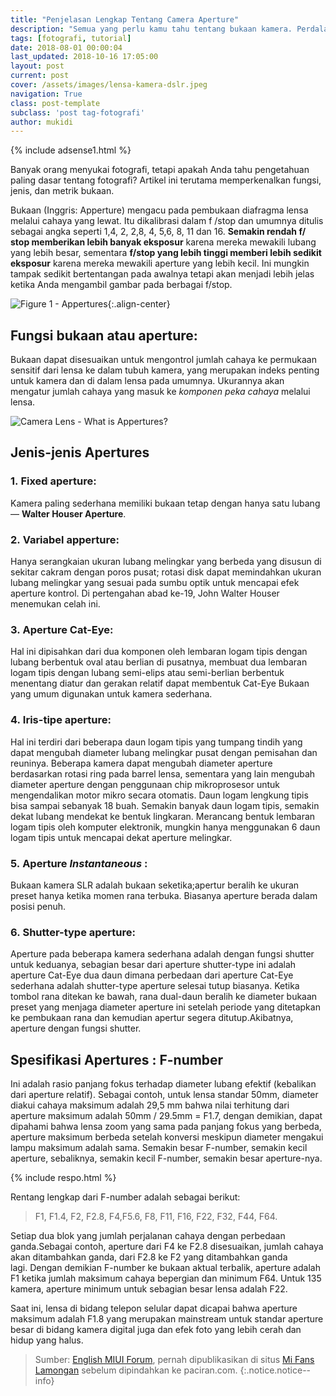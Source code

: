```yaml
---
title: "Penjelasan Lengkap Tentang Camera Aperture"
description: "Semua yang perlu kamu tahu tentang bukaan kamera. Perdalam pengetahuan fotografi kamu di sini"
tags: [fotografi, tutorial]
date: 2018-08-01 00:00:04
last_updated: 2018-10-16 17:05:00
layout: post
current: post
cover: /assets/images/lensa-kamera-dslr.jpeg
navigation: True
class: post-template
subclass: 'post tag-fotografi'
author: mukidi
---
```


{% include adsense1.html %}

Banyak orang menyukai fotografi, tetapi apakah Anda tahu pengetahuan paling dasar tentang fotografi? Artikel ini terutama memperkenalkan fungsi, jenis, dan metrik bukaan.

Bukaan (Inggris: Apperture) mengacu pada pembukaan diafragma lensa melalui cahaya yang lewat. Itu dikalibrasi dalam f /stop dan umumnya ditulis sebagai angka seperti 1,4, 2, 2,8, 4, 5,6, 8, 11 dan 16. **Semakin rendah f/ stop memberikan lebih banyak eksposur** karena mereka mewakili lubang yang lebih besar, sementara **f/stop yang lebih tinggi memberi lebih sedikit eksposur** karena mereka mewakili aperture yang lebih kecil. Ini mungkin tampak sedikit bertentangan pada awalnya tetapi akan menjadi lebih jelas ketika Anda mengambil gambar pada berbagai f/stop.

![Figure 1 - Appertures](https://i0.wp.com/attach.en.miui.com/image/004/72/52/66_2000_550.jpg){:.align-center}

## Fungsi bukaan atau aperture:

Bukaan dapat disesuaikan untuk mengontrol jumlah cahaya ke permukaan sensitif dari lensa ke dalam tubuh kamera, yang merupakan indeks penting untuk kamera dan di dalam lensa pada umumnya. Ukurannya akan mengatur jumlah cahaya yang masuk ke _komponen peka cahaya_ melalui lensa.


![Camera Lens - What is Appertures?](https://i0.wp.com/attach.en.miui.com/image/004/72/52/43_2000_550.jpg?resize=720,360)

## Jenis-jenis Apertures

### 1. Fixed aperture:

Kamera paling sederhana memiliki bukaan tetap dengan hanya satu lubang — **Walter Houser Aperture**.

### 2. Variabel apperture:

Hanya serangkaian ukuran lubang melingkar yang berbeda yang disusun di sekitar cakram dengan poros pusat; rotasi disk dapat memindahkan ukuran lubang melingkar yang sesuai pada sumbu optik untuk mencapai efek aperture kontrol. Di pertengahan abad ke-19, John Walter Houser menemukan celah ini.

### 3. Aperture Cat-Eye:

Hal ini dipisahkan dari dua komponen oleh lembaran logam tipis dengan lubang berbentuk oval atau berlian di pusatnya, membuat dua lembaran logam tipis dengan lubang semi-elips atau semi-berlian berbentuk menentang diatur dan gerakan relatif dapat membentuk Cat-Eye Bukaan yang umum digunakan untuk kamera sederhana.

<ins class="adsbygoogle" style="display:block" data-ad-client="ca-pub-8526606076277673" data-ad-slot="8771412334" data-ad-format="auto" data-full-width-responsive="true"></ins><script>(adsbygoogle = window.adsbygoogle || []).push({});</script>

### 4. Iris-tipe aperture:

Hal ini terdiri dari beberapa daun logam tipis yang tumpang tindih yang dapat mengubah diameter lubang melingkar pusat dengan pemisahan dan reuninya. Beberapa kamera dapat mengubah diameter aperture berdasarkan rotasi ring pada barrel lensa, sementara yang lain mengubah diameter aperture dengan penggunaan chip mikroprosesor untuk mengendalikan motor mikro secara otomatis. Daun logam lengkung tipis bisa sampai sebanyak 18 buah. Semakin banyak daun logam tipis, semakin dekat lubang mendekat ke bentuk lingkaran. Merancang bentuk lembaran logam tipis oleh komputer elektronik, mungkin hanya menggunakan 6 daun logam tipis untuk mencapai dekat aperture melingkar.

### 5. Aperture _Instantaneous_ :

Bukaan kamera SLR adalah bukaan seketika;apertur beralih ke ukuran preset hanya ketika momen rana terbuka. Biasanya aperture berada dalam posisi penuh.

### 6. Shutter-type aperture:

Aperture pada beberapa kamera sederhana adalah dengan fungsi shutter untuk keduanya, sebagian besar dari aperture shutter-type ini adalah aperture Cat-Eye dua daun dimana perbedaan dari aperture Cat-Eye sederhana adalah shutter-type aperture selesai tutup biasanya. Ketika tombol rana ditekan ke bawah, rana dual-daun beralih ke diameter bukaan preset yang menjaga diameter aperture ini setelah periode yang ditetapkan ke pembukaan rana dan kemudian apertur segera ditutup.Akibatnya, aperture dengan fungsi shutter.

## Spesifikasi **Apertures : F-number**

Ini adalah rasio panjang fokus terhadap diameter lubang efektif (kebalikan dari aperture relatif). Sebagai contoh, untuk lensa standar 50mm, diameter diakui cahaya maksimum adalah 29,5 mm bahwa nilai terhitung dari aperture maksimum adalah 50mm / 29.5mm = F1.7, dengan demikian, dapat dipahami bahwa lensa zoom yang sama pada panjang fokus yang berbeda, aperture maksimum berbeda setelah konversi meskipun diameter mengakui lampu maksimum adalah sama. Semakin besar F-number, semakin kecil aperture, sebaliknya, semakin kecil F-number, semakin besar aperture-nya.

{% include respo.html %}

Rentang lengkap dari F-number adalah sebagai berikut:

> F1, F1.4, F2, F2.8, F4,F5.6, F8, F11, F16, F22, F32, F44, F64.

Setiap dua blok yang jumlah perjalanan cahaya dengan perbedaan ganda.Sebagai contoh, aperture dari F4 ke F2.8 disesuaikan, jumlah cahaya akan ditambahkan ganda, dari F2.8 ke F2 yang ditambahkan ganda lagi. Dengan demikian F-number ke bukaan aktual terbalik, aperture adalah F1 ketika jumlah maksimum cahaya bepergian dan minimum F64. Untuk 135 kamera, aperture minimum untuk sebagian besar lensa adalah F22.

Saat ini, lensa di bidang telepon selular dapat dicapai bahwa aperture maksimum adalah F1.8 yang merupakan mainstream untuk standar aperture besar di bidang kamera digital juga dan efek foto yang lebih cerah dan hidup yang halus.

> Sumber: [English MIUI Forum](//en.miui.com/forum), pernah dipublikasikan di situs [Mi Fans Lamongan](https://mi.knoacc.org/) sebelum dipindahkan ke paciran.com.
{:.notice.notice--info}
